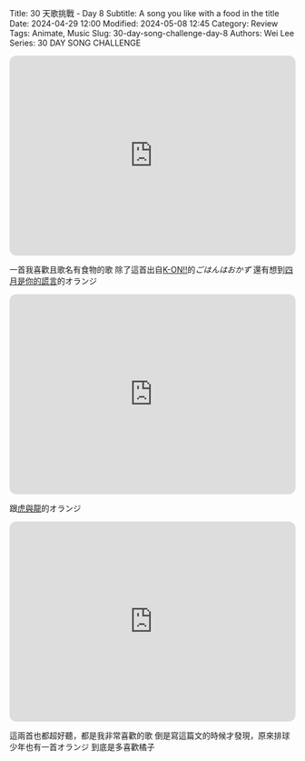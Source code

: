 Title: 30 天歌挑戰 - Day 8
Subtitle: A song you like with a food in the title
Date: 2024-04-29 12:00
Modified: 2024-05-08 12:45
Category: Review
Tags: Animate, Music
Slug: 30-day-song-challenge-day-8
Authors: Wei Lee
Series: 30 DAY SONG CHALLENGE

<iframe style="border-radius:12px" src="https://open.spotify.com/embed/track/1i8sVUbbbSaFqRDDb7GRSN?utm_source=generator" width="100%" height="352" frameBorder="0" allowfullscreen="" allow="autoplay; clipboard-write; encrypted-media; fullscreen; picture-in-picture" loading="lazy"></iframe>

<!--more-->

一首我喜歡且歌名有食物的歌
除了這首出自[K-ON!!](https://ani.gamer.com.tw/animeVideo.php?sn=11466)的*ごはんはおかず*
還有想到[四月是你的謊言](https://ani.gamer.com.tw/animeVideo.php?sn=22163)的オランジ

<iframe style="border-radius:12px" src="https://open.spotify.com/embed/track/21htkjP5rYjD3CXG3y9wCT?utm_source=generator" width="100%" height="352" frameBorder="0" allowfullscreen="" allow="autoplay; clipboard-write; encrypted-media; fullscreen; picture-in-picture" loading="lazy"></iframe>

跟[虎與龍](https://ani.gamer.com.tw/animeVideo.php?sn=16266)的オランジ
<iframe style="border-radius:12px" src="https://open.spotify.com/embed/track/3CSy3ua1eqT6M1zHjBzq02?utm_source=generator" width="100%" height="352" frameBorder="0" allowfullscreen="" allow="autoplay; clipboard-write; encrypted-media; fullscreen; picture-in-picture" loading="lazy"></iframe>

這兩首也都超好聽，都是我非常喜歡的歌
倒是寫這篇文的時候才發現，原來排球少年也有一首オランジ
到底是多喜歡橘子
